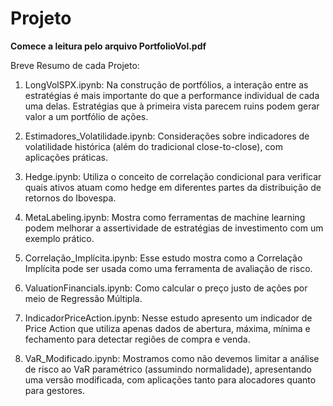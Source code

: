 # Projeto
**Comece a leitura pelo arquivo PortfolioVol.pdf**

Breve Resumo de cada Projeto:

1) LongVolSPX.ipynb: Na construção de portfólios, a interação entre as estratégias é mais importante do que a performance individual de cada uma delas. Estratégias que à primeira vista parecem ruins podem gerar valor a um portfólio de ações.

2) Estimadores_Volatilidade.ipynb: Considerações sobre indicadores de volatilidade histórica (além do tradicional close-to-close), com aplicações práticas.

3) Hedge.ipynb: Utiliza o conceito de correlação condicional para verificar quais ativos atuam como hedge em diferentes partes da distribuição de retornos do Ibovespa.
 
4) MetaLabeling.ipynb: Mostra como ferramentas de machine learning podem melhorar a assertividade de estratégias de investimento com um exemplo prático.

5) Correlação_Implícita.ipynb: Esse estudo mostra como a Correlação Implícita pode ser usada como uma ferramenta de avaliação de risco.

6) ValuationFinancials.ipynb: Como calcular o preço justo de ações por meio de Regressão Múltipla.

7) IndicadorPriceAction.ipynb: Nesse estudo apresento um indicador de Price Action que utiliza apenas dados de abertura, máxima, mínima e fechamento para detectar regiôes de compra e venda.

8) VaR_Modificado.ipynb: Mostramos como não devemos limitar a análise de risco ao VaR paramétrico (assumindo normalidade), apresentando uma versão modificada, com aplicações tanto para alocadores quanto para gestores.

